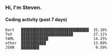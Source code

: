 ### Hi, I'm Steven.

#### Coding activity (past 7 days)
```
Dart   ▓▓▓▓▓▓▓▓▓▓▓▓▓▓▓▓▓▓▓▓▓▓▓▓▓▓▓▓▓▓  35.16%
TeX    ▓▓▓▓▓▓▓▓▓▓▓▓▓▓▓▓▓▓▓▓▓▓▓         27.11%
YAML   ▓▓▓▓▓▓▓▓▓▓▓▓                    14.25%
other  ▓▓▓▓▓▓▓▓▓▓▓                     13.89%
JSON   ▓▓▓▓▓▓▓▓                         9.59%
```
